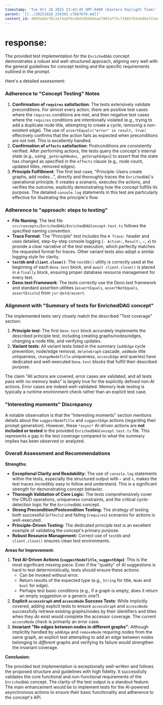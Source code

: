 ```yaml
---
timestamp: 'Tue Oct 28 2025 23:43:45 GMT-0400 (Eastern Daylight Time)'
parent: '[[../20251028_234345.c7bb76f8.md]]'
content_id: 4805a8dcf0c2a74a9f6c48dc0948deae740fa775cf1881f03e9d6ef23a056d3b
---
```


# response:

The provided test implementation for the `EnrichedDAG` concept demonstrates a robust and well-structured approach, aligning very well with the general guidelines for concept testing and the specific requirements outlined in the prompt.

Here's a detailed assessment:

### Adherence to "Concept Testing" Notes

1. **Confirmation of `requires` satisfaction**: The tests extensively validate preconditions. For almost every action, there are positive test cases where the `requires` conditions are met, and then negative test cases where the `requires` conditions are intentionally violated (e.g., trying to add a duplicate node title, attempting to create a cycle, removing a non-existent edge). The use of `assertEquals("error" in result, true)` effectively confirms that the action fails as expected when preconditions are not met. This is excellently handled.
2. **Confirmation of `effects` satisfaction**: Postconditions are consistently verified. After performing actions, the tests query the concept's internal state (e.g., using `_getGraphNodes`, `_getGraphEdges`) to assert that the state has changed as specified in the `effects` clause (e.g., node count, updated titles, removed edges).
3. **Principle Fulfillment**: The first test case, "Principle: Users create graphs, add nodes...", directly and thoroughly traces the `EnrichedDAG`'s operational principle. It creates a scenario, executes the actions, and verifies the outcome, explicitly demonstrating how the concept fulfills its purpose. The detailed `console.log` statements in this test are particularly effective for illustrating the principle's flow.

### Adherence to "approach: steps to testing"

* **File Naming**: The test file `src/concepts/EnrichedDAG/EnrichedDAGConcept.test.ts` follows the specified naming convention.
* **Trace Format**: The "Principle" test includes the `# Trace:` header and uses detailed, step-by-step console logging (`- Action:`, `Result:`, `✓`, `✗`) to provide a clear narrative of the test execution, which perfectly matches the requested format for traces. Other variant tests also adopt a similar logging style for clarity.
* **`testDb` and `client.close()`**: The `testDb()` utility is correctly used at the beginning of each `Deno.test` block, and `await client.close()` is placed in a `finally` block, ensuring proper database resource management for every test.
* **Deno.test Framework**: The tests correctly use the Deno.test framework and standard assertion utilities (`assertEquals`, `assertNotEquals`, `assertExists`) from `jsr:@std/assert`.

### Alignment with "Summary of tests for EnrichedDAG concept"

The implemented tests very closely match the described "Test coverage" section:

1. **Principle test**: The first `Deno.test` block accurately implements the described principle test, including creating graphs/nodes/edges, changing a node title, and verifying updates.
2. **Variant tests**: All variant tests listed in the summary (`addEdge` cycle prevention, node/edge removal, `deleteGraph` cascade, `addNode` title uniqueness, `changeNodeTitle` uniqueness, `accessEdge` and queries) have dedicated and well-executed `Deno.test` blocks that fulfill their described purpose.

The claim "All actions are covered, error cases are validated, and all tests pass with no memory leaks" is largely true for the explicitly defined non-AI actions. Error cases are indeed well-validated. Memory leak testing is typically a runtime environment check rather than an explicit test case.

### "Interesting moments" Discrepancy

A notable observation is that the "Interesting moments" section mentions details about the `suggestNodeTitle` and `suggestEdge` actions (regarding their prompt generation). However, these `*async*` AI-driven actions are **not included or tested** in the provided `EnrichedDAGConcept.test.ts` file. This represents a gap in the test coverage compared to what the summary implies has been observed or analyzed.

### Overall Assessment and Recommendations

**Strengths:**

* **Exceptional Clarity and Readability:** The use of `console.log` statements within the tests, especially the structured output with `✓` and `✗`, makes the test traces incredibly easy to follow and understand. This is a significant strength for demonstrating concept behavior.
* **Thorough Validation of Core Logic:** The tests comprehensively cover the CRUD operations, uniqueness constraints, and the critical cycle-detection logic for the `EnrichedDAG` concept.
* **Strong Precondition/Postcondition Testing:** The strategy of testing both successful (`effects`) and failing (`requires`) scenarios for actions is well-executed.
* **Principle-Driven Testing:** The dedicated principle test is an excellent example of validating the concept's primary purpose.
* **Robust Resource Management:** Correct use of `testDb` and `client.close()` ensures clean test environments.

**Areas for Improvement:**

1. **Test AI-Driven Actions (`suggestNodeTitle`, `suggestEdge`)**: This is the most significant missing piece. Even if the "quality" of AI suggestions is hard to test deterministically, tests should ensure these actions:
   * Can be invoked without error.
   * Return results of the expected type (e.g., `String` for title, `Node` and `bool` for edge).
   * Perhaps test basic conditions (e.g., if a graph is empty, does it return an empty suggestion or a generic one?).
2. **Explicit `accessGraph` and `accessNode` Success Tests**: While implicitly covered, adding explicit tests to ensure `accessGraph` and `accessNode` successfully retrieve existing graphs/nodes by their identifiers and titles when they *do* exist would complete the accessor coverage. The current `accessNode` check is primarily an error case.
3. **Invariant "No edges between nodes in different graphs"**: Although implicitly handled by `addEdge` and `removeNode` requiring nodes from the same graph, an explicit test attempting to add an edge between nodes belonging to *different* graphs and verifying its failure would strengthen the invariant coverage.

**Conclusion:**

The provided test implementation is exceptionally well-written and follows the proposed structure and guidelines with high fidelity. It successfully validates the core functional and non-functional requirements of the `EnrichedDAG` concept. The clarity of the test output is a standout feature. The main enhancement would be to implement tests for the AI-powered asynchronous actions to ensure their basic functionality and adherence to the concept's API.
